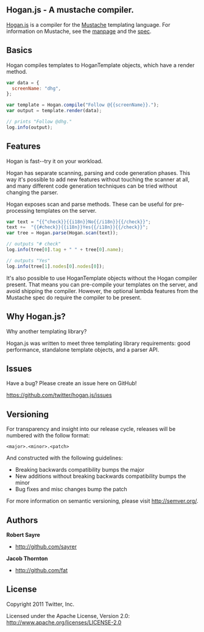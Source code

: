 ## Hogan.js - A mustache compiler.

[Hogan.js](http://twitter.github.com/hogan.js/) is a compiler for the
[Mustache](http://mustache.github.com/) templating language. For information
on Mustache, see the [manpage](http://mustache.github.com/mustache.5.html) and
the [spec](https://github.com/mustache/spec).

## Basics

Hogan compiles templates to HoganTemplate objects, which have a render method.

```js
var data = {
  screenName: "dhg",
};

var template = Hogan.compile("Follow @{{screenName}}.");
var output = template.render(data);

// prints "Follow @dhg."
log.info(output);
```

## Features

Hogan is fast--try it on your workload.

Hogan has separate scanning, parsing and code generation phases. This way it's
possible to add new features without touching the scanner at all, and many
different code generation techniques can be tried without changing the parser.

Hogan exposes scan and parse methods. These can be useful for
pre-processing templates on the server.

```js
var text = "{{^check}}{{i18n}}No{{/i18n}}{{/check}}";
text +=  "{{#check}}{{i18n}}Yes{{/i18n}}{{/check}}";
var tree = Hogan.parse(Hogan.scan(text));

// outputs "# check"
log.info(tree[0].tag + " " + tree[0].name);

// outputs "Yes"
log.info(tree[1].nodes[0].nodes[0]);
```

It's also possible to use HoganTemplate objects without the Hogan compiler
present. That means you can pre-compile your templates on the server, and
avoid shipping the compiler. However, the optional lambda features from the
Mustache spec do require the compiler to be present.

## Why Hogan.js?

Why another templating library?

Hogan.js was written to meet three templating library requirements: good
performance, standalone template objects, and a parser API.

## Issues

Have a bug? Please create an issue here on GitHub!

https://github.com/twitter/hogan.js/issues

## Versioning

For transparency and insight into our release cycle, releases will be numbered with the follow format:

`<major>.<minor>.<patch>`

And constructed with the following guidelines:

* Breaking backwards compatibility bumps the major
* New additions without breaking backwards compatibility bumps the minor
* Bug fixes and misc changes bump the patch

For more information on semantic versioning, please visit http://semver.org/.

## Authors

**Robert Sayre**

+ http://github.com/sayrer

**Jacob Thornton**

+ http://github.com/fat

## License

Copyright 2011 Twitter, Inc.

Licensed under the Apache License, Version 2.0: http://www.apache.org/licenses/LICENSE-2.0